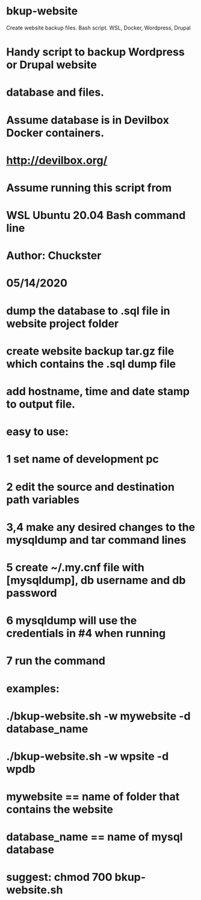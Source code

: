 # bkup-website
Create website backup files. Bash script. WSL, Docker, Wordpress, Drupal

# Handy script to backup Wordpress or Drupal website
# database and files.
# Assume database is in Devilbox Docker containers.
# http://devilbox.org/
# Assume running this script from 
# WSL Ubuntu 20.04 Bash command line

# Author: Chuckster
# 05/14/2020

# dump the database to .sql file in website project folder
# create website backup tar.gz file which contains the .sql dump file
# add hostname, time and date stamp to output file.

# easy to use:
# 1 set name of development pc
# 2 edit the source and destination path variables
# 3,4 make any desired changes to the mysqldump and tar command lines
# 5 create ~/.my.cnf file with [mysqldump], db username and db password
# 6 mysqldump will use the credentials in #4 when running
# 7 run the command

# examples: 
# ./bkup-website.sh -w mywebsite -d database_name
# ./bkup-website.sh -w wpsite -d wpdb
# mywebsite == name of folder that contains the website
# database_name == name of mysql database
# suggest: chmod 700 bkup-website.sh

